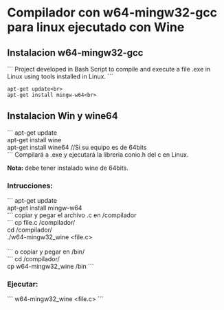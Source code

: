 <h1>Compilador con w64-mingw32-gcc para linux ejecutado con Wine</h1>
<h2>Instalacion w64-mingw32-gcc</h2>
```
Project developed in Bash Script to compile and execute a file .exe
in Linux using tools installed in Linux.
```

```
apt-get update<br>
apt-get install mingw-w64<br>
```
<h2>Instalacion Win y wine64</h2>
```
apt-get update<br>
apt-get install wine<br>
apt-get install wine64 //Si su equipo es de 64bits<br>
```
Compilará a .exe y ejecutará la libreria conio.h del c en Linux.

<strong>Nota:</strong> debe tener instalado wine de 64bits.

<h3>Intrucciones:</h3>
```
apt-get update<br>
apt-get install mingw-w64<br>
```
copiar y pegar el archivo .c en /compilador<br>
```
cp file.c /compilador/<br>
cd /compilador/<br>
./w64-mingw32_wine &#60;file.c&#62;<br><br>
```
o copiar y pegar en /bin/<br>
```
cd /compilador/<br>
cp w64-mingw32_wine /bin
```
<h3>Ejecutar:</h3>
```
w64-mingw32_wine &#60;file.c&#62;
```
